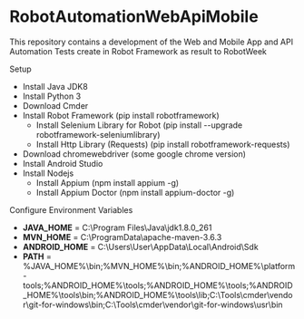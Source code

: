 # RobotAutomationWebApiMobile
This repository contains a development of the Web and Mobile App and API Automation Tests create in Robot Framework as result to RobotWeek

Setup
* Install Java JDK8
* Install Python 3
* Download Cmder
* Install Robot Framework (pip install robotframework)
  * Install Selenium Library for Robot (pip install --upgrade robotframework-seleniumlibrary)
  * Install Http Library (Requests) (pip install robotframework-requests)
* Download chromewebdriver (some google chrome version)
* Install Android Studio
* Install Nodejs
  * Install Appium (npm install appium -g)
  * Install Appium Doctor (npm install appium-doctor -g)

Configure Environment Variables
* **JAVA_HOME** = C:\Program Files\Java\jdk1.8.0_261
* **MVN_HOME** = C:\ProgramData\apache-maven-3.6.3
* **ANDROID_HOME** = C:\Users\User\AppData\Local\Android\Sdk
* **PATH** = %JAVA_HOME%\bin;%MVN_HOME%\bin;%ANDROID_HOME%\platform-tools;%ANDROID_HOME%\tools;%ANDROID_HOME%\tools;%ANDROID_HOME%\tools\bin;%ANDROID_HOME%\tools\lib;C:\Tools\cmder\vendor\git-for-windows\bin;C:\Tools\cmder\vendor\git-for-windows\usr\bin
